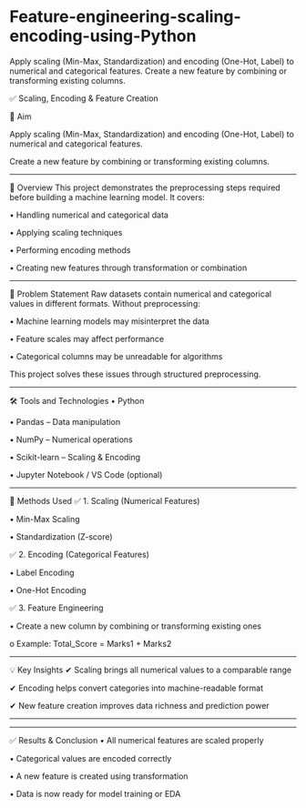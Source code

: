 # Feature-engineering-scaling-encoding-using-Python

Apply scaling (Min-Max, Standardization) and encoding (One-Hot, Label) to numerical and categorical features. Create a new feature by combining or transforming existing columns.

✅ Scaling, Encoding & Feature Creation 

🎯 Aim

Apply scaling (Min-Max, Standardization) and encoding (One-Hot, Label) to numerical and categorical features.

Create a new feature by combining or transforming existing columns.
________________________________________
📌 Overview
This project demonstrates the preprocessing steps required before building a machine learning model. It covers:

•	Handling numerical and categorical data

•	Applying scaling techniques

•	Performing encoding methods

•	Creating new features through transformation or combination
________________________________________
🧩 Problem Statement
Raw datasets contain numerical and categorical values in different formats.
Without preprocessing:

•	Machine learning models may misinterpret the data

•	Feature scales may affect performance

•	Categorical columns may be unreadable for algorithms

This project solves these issues through structured preprocessing.
________________________________________
🛠️ Tools and Technologies
•	Python

•	Pandas – Data manipulation

•	NumPy – Numerical operations

•	Scikit-learn – Scaling & Encoding

•	Jupyter Notebook / VS Code (optional)
________________________________________
🔧 Methods Used
✅ 1. Scaling (Numerical Features)

•	Min-Max Scaling

•	Standardization (Z-score)

✅ 2. Encoding (Categorical Features)

•	Label Encoding

•	One-Hot Encoding

✅ 3. Feature Engineering

•	Create a new column by combining or transforming existing ones

o	Example: Total_Score = Marks1 + Marks2

________________________________________
💡 Key Insights
✔ Scaling brings all numerical values to a comparable range

✔ Encoding helps convert categories into machine-readable format

✔ New feature creation improves data richness and prediction power
________________________________________

________________________________________
✅ Results & Conclusion
•	All numerical features are scaled properly

•	Categorical values are encoded correctly

•	A new feature is created using transformation

•	Data is now ready for model training or EDA


